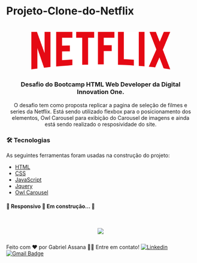 # Projeto-Clone-do-Netflix
<h1 align="center">
  <img src="./img/netflix-logo.png" height="100px" alt="Netflix Clone"/>
</h1>

<h3 align="center">Desafio do Bootcamp HTML Web Developer da Digital Innovation One.</h3>

<p align="center">O desafio tem como proposta replicar a pagina de seleção de filmes e series da Netflix.
Está sendo utilizado flexbox para o posicionamento dos elementos, Owl Carousel para exibição do Carousel de imagens e ainda está sendo realizado o resposividade do site. </p>


### 🛠 Tecnologias
As seguintes ferramentas foram usadas na construção do projeto:

- [HTML]()
- [CSS]()
- [JavaScript]()
- [Jquery]()
- [Owl Carousel]()

<h4> 
	🚧  Responsivo 🚀 Em construção...  🚧
</h4>

<h1 align="center">
  <img src="./img/gif-pagina.gif"/>
</h1>

Feito com ❤️ por Gabriel Assana 👋🏽 Entre em contato!
[![Linkedin](https://img.shields.io/badge/-GabrielAssana-blue?style=flat-square&logo=Linkedin&logoColor=white&link=https://www.linkedin.com/in/gabriel-vieira-assana-62405414a/)](https://www.linkedin.com/in/gabriel-vieira-assana-62405414a/)
[![Gmail Badge](https://img.shields.io/badge/-gabrielhhz2@gmail.com-c14438?style=flat-square&logo=Gmail&logoColor=white&link=mailto:tgmarinho@gmail.com)](mailto:gabrielhhz2@gmail.com)

